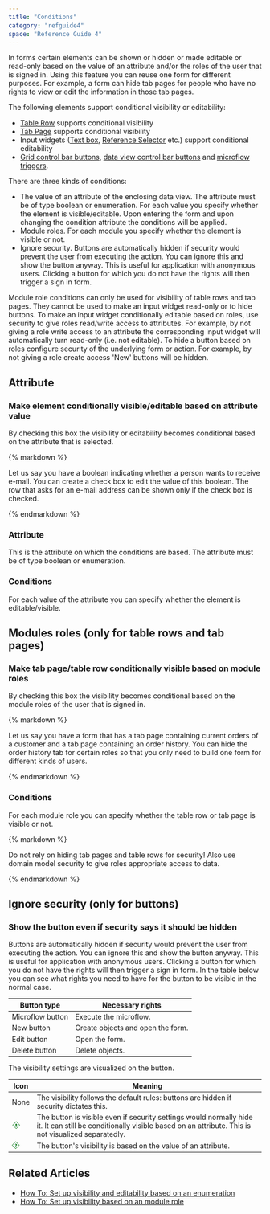 ```yaml
---
title: "Conditions"
category: "refguide4"
space: "Reference Guide 4"
---
```

In forms certain elements can be shown or hidden or made editable or read-only based on the value of an attribute and/or the roles of the user that is signed in. Using this feature you can reuse one form for different purposes. For example, a form can hide tab pages for people who have no rights to view or edit the information in those tab pages.

The following elements support conditional visibility or editability:

*   [Table Row](table-row) supports conditional visibility
*   [Tab Page](tab-page) supports conditional visibility
*   Input widgets ([Text box](text-box), [Reference Selector](reference-selector) etc.) support conditional editability
*   [Grid control bar buttons](control-bar), [data view control bar buttons](data-view-control-bar) and [microflow triggers](microflow-trigger).

There are three kinds of conditions:

*   The value of an attribute of the enclosing data view. The attribute must be of type boolean or enumeration. For each value you specify whether the element is visible/editable. Upon entering the form and upon changing the condition attribute the conditions will be applied.
*   Module roles. For each module you specify whether the element is visible or not.
*   Ignore security. Buttons are automatically hidden if security would prevent the user from executing the action. You can ignore this and show the button anyway. This is useful for application with anonymous users. Clicking a button for which you do not have the rights will then trigger a sign in form.

Module role conditions can only be used for visibility of table rows and tab pages. They cannot be used to make an input widget read-only or to hide buttons. To make an input widget conditionally editable based on roles, use security to give roles read/write access to attributes. For example, by not giving a role write access to an attribute the corresponding input widget will automatically turn read-only (i.e. not editable). To hide a button based on roles configure security of the underlying form or action. For example, by not giving a role create access 'New' buttons will be hidden.

## Attribute

### Make element conditionally visible/editable based on attribute value

By checking this box the visibility or editability becomes conditional based on the attribute that is selected.

<div class="alert alert-info">{% markdown %}

Let us say you have a boolean indicating whether a person wants to receive e-mail. You can create a check box to edit the value of this boolean. The row that asks for an e-mail address can be shown only if the check box is checked.

{% endmarkdown %}</div>

### Attribute

This is the attribute on which the conditions are based. The attribute must be of type boolean or enumeration.

### Conditions

For each value of the attribute you can specify whether the element is editable/visible.

## Modules roles (only for table rows and tab pages)

### Make tab page/table row conditionally visible based on module roles

By checking this box the visibility becomes conditional based on the module roles of the user that is signed in.

<div class="alert alert-info">{% markdown %}

Let us say you have a form that has a tab page containing current orders of a customer and a tab page containing an order history. You can hide the order history tab for certain roles so that you only need to build one form for different kinds of users.

{% endmarkdown %}</div>

### Conditions

For each module role you can specify whether the table row or tab page is visible or not.

<div class="alert alert-warning">{% markdown %}

Do not rely on hiding tab pages and table rows for security! Also use domain model security to give roles appropriate access to data.

{% endmarkdown %}</div>

## Ignore security (only for buttons)

### Show the button even if security says it should be hidden

Buttons are automatically hidden if security would prevent the user from executing the action. You can ignore this and show the button anyway. This is useful for application with anonymous users. Clicking a button for which you do not have the rights will then trigger a sign in form. In the table below you can see what rights you need to have for the button to be visible in the normal case.

| Button type | Necessary rights |
| --- | --- |
| Microflow button | Execute the microflow. |
| New button | Create objects and open the form. |
| Edit button | Open the form. |
| Delete button | Delete objects. |

The visibility settings are visualized on the button.

| Icon | Meaning |
| --- | --- |
| None | The visibility follows the default rules: buttons are hidden if security dictates this. |
| ![](attachments/4194423/4325428.png) | The button is visible even if security settings would normally hide it. It can still be conditionally visible based on an attribute. This is not visualized separatedly. |
| ![](attachments/4194423/4325430.png) | The button's visibility is based on the value of an attribute. |

## Related Articles

*   [How To: Set up visibility and editability based on an enumeration](https://world.mendix.com/display/howto25/Set+up+visibility+and+editability+based+on+an+enumeration)
*   [How To: Set up visibility based on an module role](https://world.mendix.com/display/howto25/Set+up+visibility+based+on+an+module+role)